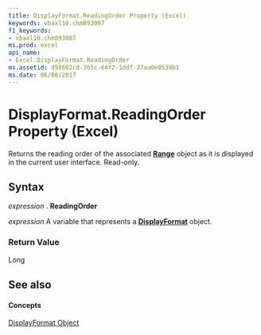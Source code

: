 ```yaml
---
title: DisplayFormat.ReadingOrder Property (Excel)
keywords: vbaxl10.chm893087
f1_keywords:
- vbaxl10.chm893087
ms.prod: excel
api_name:
- Excel.DisplayFormat.ReadingOrder
ms.assetid: d98602cd-3b5c-64f2-1ddf-27aa0e0539b1
ms.date: 06/08/2017
---
```



# DisplayFormat.ReadingOrder Property (Excel)

Returns the reading order of the associated  **[Range](Excel.Range(objec).md)** object as it is displayed in the current user interface. Read-only.


## Syntax

 _expression_ . **ReadingOrder**

 _expression_ A variable that represents a **[DisplayFormat](Excel.DisplayFormat.md)** object.


### Return Value

Long


## See also


#### Concepts


[DisplayFormat Object](Excel.DisplayFormat.md)

